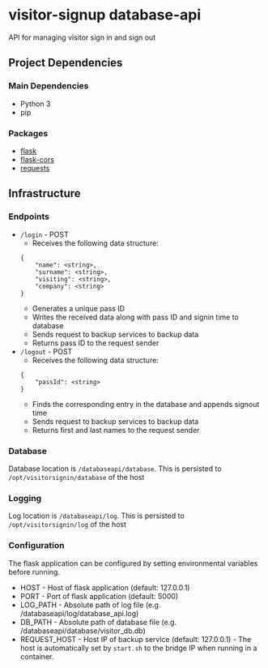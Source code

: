# visitor-signup database-api
API for managing visitor sign in and sign out

## Project Dependencies
### Main Dependencies
 - Python 3
 - pip

### Packages
 - [flask](http://flask.pocoo.org/)
 - [flask-cors](https://github.com/corydolphin/flask-cors)
 - [requests](https://github.com/requests/requests)

## Infrastructure
### Endpoints
 - `/login` - POST
   - Receives the following data structure:
   ```
   {
       "name": <string>,
       "surname": <string>,
       "visiting": <string>,
       "company": <string>
   }
   ```
   - Generates a unique pass ID
   - Writes the received data along with pass ID and signin time to database
   - Sends request to backup services to backup data
   - Returns pass ID to the request sender
 - `/logout` - POST
   - Receives the following data structure:
   ```
   {
       "passId": <string>
   }
   ```
   - Finds the corresponding entry in the database and appends signout time
   - Sends request to backup services to backup data
   - Returns first and last names to the request sender

### Database
Database location is `/databaseapi/database`. This is persisted to `/opt/visitorsignin/database` of the host

### Logging
Log location is `/databaseapi/log`. This is persisted to `/opt/visitorsignin/log` of the host

### Configuration
The flask application can be configured by setting environmental variables before running.
 - HOST - Host of flask application (default: 127.0.0.1)
 - PORT - Port of flask application (default: 5000)
 - LOG_PATH - Absolute path of log file (e.g. /databaseapi/log/database_api.log)
 - DB_PATH - Absolute path of database file (e.g. /databaseapi/database/visitor_db.db)
 - REQUEST_HOST - Host IP of backup service (default: 127.0.0.1) - The host is automatically set by `start.sh` to the bridge IP when running in a container.

